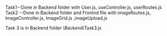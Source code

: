 Task1--Done in  Backend folder with User.js, useController.js, userRoutes.js
Task2 --Done in  Backend folder and Frontnd file  with imageRoutes.js, ImageController.js, ImageGrid.js ,imageUpload.js

Task 3 is in Backend folder \Backend\Task3.js
